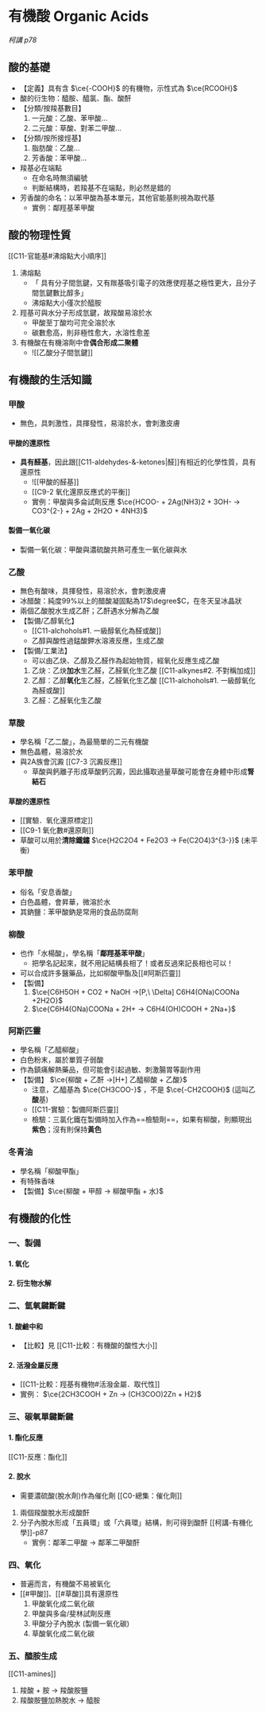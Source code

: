 # 有機酸 Organic Acids
*柯講 p78*
## 酸的基礎
- 【定義】具有含 $\ce{-COOH}$ 的有機物，示性式為 $\ce{RCOOH}$
- 酸的衍生物：醯胺、醯氯、酯、酸酐
- 【分類/按羧基數目】
	1. 一元酸：乙酸、苯甲酸...
	2. 二元酸：草酸、對苯二甲酸...
- 【分類/按所接烴基】
	1. 脂肪酸：乙酸...
	2. 芳香酸：苯甲酸...
- 羧基必在端點
	- 在命名時無須編號
	- 判斷結構時，若羧基不在端點，則必然是錯的
- 芳香酸的命名：以苯甲酸為基本單元，其他官能基則視為取代基
	- 實例：鄰羥基苯甲酸

## 酸的物理性質
[[C11-官能基#沸熔點大小順序]]
1. 沸熔點
	- 「 具有分子間氫鍵，又有羰基吸引電子的效應使羥基之極性更大，且分子間氫鍵數比醇多」
	- 沸熔點大小僅次於醯胺
3. 羥基可與水分子形成氫鍵，故羧酸易溶於水
	- 甲酸至丁酸均可完全溶於水
	- 碳數愈高，則非極性愈大，水溶性愈差
4. 有機酸在有機溶劑中會**偶合形成二聚體**
	- ![[乙酸分子間氫鍵]]
## 有機酸的生活知識
### 甲酸
- 無色，具刺激性，具揮發性，易溶於水，會刺激皮膚
#### 甲酸的還原性
- **具有醛基**，因此跟[[C11-aldehydes-&-ketones|醛]]有相近的化學性質，具有還原性
	- ![[甲酸的醛基]]
	- [[C9-2 氧化還原反應式的平衡]]
	- 實例：甲酸與多侖試劑反應 $\ce{HCOO- + 2Ag(NH3)2 + 3OH- -> CO3^{2-} + 2Ag + 2H2O + 4NH3}$
#### 製備一氧化碳
- 製備一氧化碳：甲酸與濃硫酸共熱可產生一氧化碳與水

### 乙酸
- 無色有酸味，具揮發性，易溶於水，會刺激皮膚
- 冰醋酸：純度99%以上的醋酸凝固點為17$\degree$C，在冬天呈冰晶狀
- 兩個乙酸脫水生成乙酐；乙酐遇水分解為乙酸
- 【製備/乙醇氧化】
	- [[C11-alchohols#1. 一級醇氧化為醛或酸]]
	- 乙醇與酸性過錳酸鉀水溶液反應，生成乙酸
- 【製備/工業法】
	- 可以由乙炔、乙醇及乙醛作為起始物質，經氧化反應生成乙酸
	1. 乙炔：乙炔**加水**生乙醛，乙醛氧化生乙酸 [[C11-alkynes#2. 不對稱加成]]
	2. 乙醇：乙醇**氧化**生乙醛，乙醛氧化生乙酸 [[C11-alchohols#1. 一級醇氧化為醛或酸]]
	3. 乙醛：乙醛氧化生乙酸

### 草酸
- 學名稱「乙二酸」，為最簡單的二元有機酸
- 無色晶體，易溶於水
- 與2A族會沉澱 [[C7-3 沉澱反應]]
	- 草酸與鈣離子形成草酸鈣沉澱，因此攝取過量草酸可能會在身體中形成**腎結石**
#### 草酸的還原性
- [[實驗．氧化還原標定]]
- [[C9-1 氧化數#還原劑]]
- 草酸可以用於**清除鐵鏽** $\ce{H2C2O4 + Fe2O3 -> Fe(C2O4)3^{3-}}$ (未平衡)

### 苯甲酸
- 俗名「安息香酸」
- 白色晶體，會昇華，微溶於水
- 其鈉鹽：苯甲酸鈉是常用的食品防腐劑

### 柳酸
- 也作「水楊酸」，學名稱「**鄰羥基苯甲酸**」
	- 把學名記起來，就不用記結構長相了！或者反過來記長相也可以！
- 可以合成許多醫藥品，比如柳酸甲酯及[[#阿斯匹靈]]
- 【製備】
	1. $\ce{C6H5OH + CO2 + NaOH ->[P,\ \Delta] C6H4(ONa)COONa +2H2O}$
	2. $\ce{C6H4(ONa)COONa + 2H+ -> C6H4(OH)COOH + 2Na+}$

### 阿斯匹靈
- 學名稱「乙醯柳酸」
- 白色粉末，屬於單質子弱酸
- 作為鎮痛解熱藥品，但可能會引起過敏、刺激腸胃等副作用
- 【製備】 $\ce{柳酸 + 乙酐 ->[H+] 乙醯柳酸 + 乙酸}$
	- 注意，乙醯基為 $\ce{CH3COO-}$ ，不是 $\ce{-CH2COOH}$ (這叫乙**酸**基)
	- [[C11-實驗：製備阿斯匹靈]]
	- 檢驗：三氯化鐵在製備時加入作為==檢驗劑==，如果有柳酸，則顯現出**紫色**；沒有則保持**黃色**

### 冬青油
- 學名稱「柳酸甲酯」
- 有特殊香味
- 【製備】$\ce{柳酸 + 甲醇 -> 柳酸甲酯 + 水}$

## 有機酸的化性
### 一、製備
#### 1. 氧化

#### 2. 衍生物水解

### 二、氫氧鍵斷鍵
#### 1. 酸鹼中和
- 【比較】見 [[C11-比較：有機酸的酸性大小]] 
#### 2. 活潑金屬反應
- [[C11-比較：羥基有機物#活潑金屬．取代性]]
- 實例： $\ce{2CH3COOH + Zn -> (CH3COO)2Zn + H2}$

### 三、碳氧單鍵斷鍵
#### 1. 酯化反應
[[C11-反應：酯化]]
#### 2. 脫水
- 需要濃硫酸(脫水劑)作為催化劑 [[C0-總集：催化劑]]
1. 兩個羧酸脫水形成酸酐
2. 分子內脫水形成「五員環」或「六員環」結構，則可得到酸酐 [[柯講-有機化學]]-p87
	- 實例：鄰苯二甲酸 -> 鄰苯二甲酸酐

### 四、氧化
- 普遍而言，有機酸不易被氧化
- [[#甲酸]]、[[#草酸]]具有還原性
	1. 甲酸氧化成二氧化碳
	2. 甲酸與多侖/斐林試劑反應
	3. 甲酸分子內脫水 (製備一氧化碳)
	4. 草酸氧化成二氧化碳
### 五、醯胺生成
[[C11-amines]]
1. 羧酸 + 胺 -> 羧酸胺鹽
2. 羧酸胺鹽加熱脫水 -> 醯胺